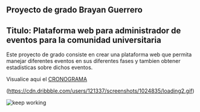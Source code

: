 ## Proyecto de grado Brayan Guerrero
## Titulo: Plataforma web para administrador de eventos para la comunidad universitaria  

Este proyecto de grado consiste en crear una plataforma web que permita manejar diferentes eventos en sus diferentes fases y tambien obtener estadisticas sobre dichos eventos.

Visualice aqui el [CRONOGRAMA](https://docs.google.com/spreadsheets/d/1RLBRFkarLfwdpWXUgt7J6-iDbVPPWmFZfGgn-mSF-4U/edit?usp=sharing)


(https://cdn.dribbble.com/users/121337/screenshots/1024835/loading2.gif)

![keep working](https://www.ea-coder.com/wp-content/uploads/2015/07/can-any-strategy-be-coded-into-mt4-robot-704x450.jpg)


